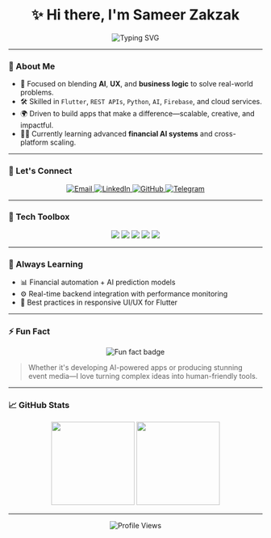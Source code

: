 <h1 align="center">✨ Hi there, I'm Sameer Zakzak</h1>

<p align="center">
  <img src="https://readme-typing-svg.herokuapp.com?font=Fira+Code&size=25&duration=3000&pause=1000&color=00C2CB&center=true&vCenter=true&width=435&lines=AI+Engineer+%7C+Flutter+Dev+%7C+IT+Problem+Solver;Crafting+Smart+Tools+%26+Creative+Solutions" alt="Typing SVG" />
</p>

---

### 🚀 About Me

- 🎯 Focused on blending **AI**, **UX**, and **business logic** to solve real-world problems.
- 🛠️ Skilled in `Flutter`, `REST APIs`, `Python`, `AI`, `Firebase`, and cloud services.
- 🌍 Driven to build apps that make a difference—scalable, creative, and impactful.
- 👨‍💻 Currently learning advanced **financial AI systems** and cross-platform scaling.

---

### 🤝 Let's Connect

<p align="center">
  <a href="mailto:sameerzakzak.gr@outlook.com">
    <img src="https://img.shields.io/badge/-Email-0A66C2?style=for-the-badge&logo=microsoftoutlook&logoColor=white" alt="Email"/>
  </a>
  <a href="https://www.linkedin.com/in/sameer-zakzak" target="_blank">
    <img src="https://img.shields.io/badge/-LinkedIn-0077B5?style=for-the-badge&logo=linkedin&logoColor=white" alt="LinkedIn"/>
  </a>
  <a href="https://github.com/sameerzakzak-gr" target="_blank">
    <img src="https://img.shields.io/badge/-GitHub-171515?style=for-the-badge&logo=github&logoColor=white" alt="GitHub"/>
  </a>
  <a href="https://t.me/sameerzakzak" target="_blank">
    <img src="https://img.shields.io/badge/-Telegram-26A5E4?style=for-the-badge&logo=telegram&logoColor=white" alt="Telegram"/>
  </a>
</p>

---

### 🔧 Tech Toolbox

<p align="center">
  <img src="https://img.shields.io/badge/-Flutter-02569B?style=for-the-badge&logo=flutter&logoColor=white" />
  <img src="https://img.shields.io/badge/-Python-3776AB?style=for-the-badge&logo=python&logoColor=white" />
  <img src="https://img.shields.io/badge/-Firebase-FFCA28?style=for-the-badge&logo=firebase&logoColor=black" />
  <img src="https://img.shields.io/badge/-TensorFlow-FF6F00?style=for-the-badge&logo=tensorflow&logoColor=white" />
  <img src="https://img.shields.io/badge/-REST%20APIs-0078D7?style=for-the-badge&logo=api&logoColor=white" />
</p>

---

### 🌱 Always Learning

- 📊 Financial automation + AI prediction models
- ⚙️ Real-time backend integration with performance monitoring
- 📱 Best practices in responsive UI/UX for Flutter

---

### ⚡ Fun Fact

<p align="center">
  <img src="https://img.shields.io/badge/-🎨%20Combining%20Media%20%26%20Tech%20into%20Stunning%20Experiences!-F97316?style=for-the-badge" alt="Fun fact badge" />
</p>

> Whether it's developing AI-powered apps or producing stunning event media—I love turning complex ideas into human-friendly tools.

---

### 📈 GitHub Stats

<p align="center">
  <img src="https://github-readme-stats.vercel.app/api?username=sameerzakzak-gr&show_icons=true&theme=radical" height="165" />
  <img src="https://github-readme-stats.vercel.app/api/top-langs/?username=sameerzakzak-gr&layout=compact&theme=radical" height="165" />
</p>

---

<p align="center">
  <img src="https://komarev.com/ghpvc/?username=sameerzakzak-gr&style=flat-square&color=blue" alt="Profile Views" />
</p>

<!---
sameerzakzak-gr/sameerzakzak-gr is a ✨ special ✨ repository because its `README.md` appears on your GitHub profile.
--->
